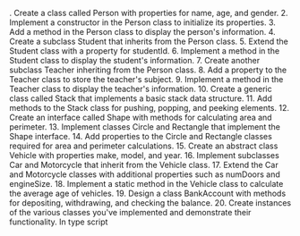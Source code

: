 .	Create a class called Person with properties for name, age, and gender.
2.	Implement a constructor in the Person class to initialize its properties.
3.	Add a method in the Person class to display the person's information.
4.	Create a subclass Student that inherits from the Person class.
5.	Extend the Student class with a property for studentId.
6.	Implement a method in the Student class to display the student's information.
7.	Create another subclass Teacher inheriting from the Person class.
8.	Add a property to the Teacher class to store the teacher's subject.
9.	Implement a method in the Teacher class to display the teacher's information.
10.	Create a generic class called Stack that implements a basic stack data structure.
11.	Add methods to the Stack class for pushing, popping, and peeking elements.
12.	Create an interface called Shape with methods for calculating area and perimeter.
13.	Implement classes Circle and Rectangle that implement the Shape interface.
14.	Add properties to the Circle and Rectangle classes required for area and perimeter calculations.
15.	Create an abstract class Vehicle with properties make, model, and year.
16.	Implement subclasses Car and Motorcycle that inherit from the Vehicle class.
17.	Extend the Car and Motorcycle classes with additional properties such as numDoors and engineSize.
18.	Implement a static method in the Vehicle class to calculate the average age of vehicles.
19.	Design a class BankAccount with methods for depositing, withdrawing, and checking the balance.
20.	Create instances of the various classes you've implemented and demonstrate their functionality. In type script
